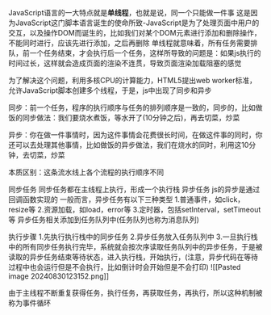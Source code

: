 JavaScript语言的一大特点就是**单线程**，也就是说，同一个只能做一件事
这是因为JavaScript这门脚本语言诞生的使命所致-JavaScript是为了处理页面中用户的交互，以及操作DOM而诞生的，比如我们对某个DOM元素进行添加和删除操作，不能同时进行，应该先进行添加，之后再删除
单线程就意味着，所有任务需要排队，前一个任务结束，才会执行后一个任务，这样所导致的问题是：如果js执行的时间过长，这样就会造成页面的渲染不连贯，导致页面渲染加载阻塞的感觉

为了解决这个问题，利用多核CPU的计算能力，HTML5提出web worker标准，允许JavaScript脚本创建多个线程，于是，js中出现了同步和异步

同步：前一个任务，程序的执行顺序与任务的排列顺序是一致的，同步的，比如做饭的同步做法：我们要烧水煮饭，等水开了(10分钟之后)，再去切菜，炒菜

异步：你在做一件事情时，因为这件事情会花费很长时间，在做这件事的同时，你还可以去处理其他事情，比如做饭的异步做法，我们在烧水的同时，利用这10分钟，去切菜，炒菜

本质区别：这条流水线上各个流程的执行顺序不同

同步任务
同步任务都在主线程上执行，形成一个执行栈
异步任务
js的异步是通过回调函数实现的
一般而言，异步任务有以下三种类型
1.普通事件，如click，resize等
2.资源加载，如load，error等
3.定时器，包括setInterval，setTimeout等
异步任务相关添加到任务队列中(任务队列也称为消息队列)


执行步骤
1.先执行执行栈中的同步任务
2.异步任务放入任务队列中
3.一旦执行栈中的所有同步任务执行完毕，系统就会按次序读取任务队列中的异步任务，于是被读取的异步任务结束等待状态，进入执行栈，开始执行，(注意，异步代码在等待过程中也会运行但是不会执行，比如倒计时会开始但是不会打印)
![[Pasted image 20240830123152.png]]

由于主线程不断重复获得任务，执行任务，再获取任务，再执行，所以这种机制被称为事件循环